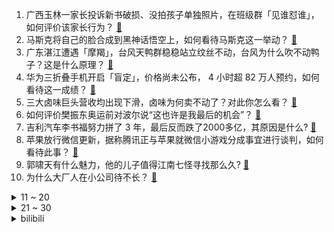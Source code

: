 1. 广西玉林一家长投诉新书破损、没拍孩子单独照片，在班级群「见谁怼谁」，如何评价该家长行为？ [:link:](https://www.zhihu.com/question/666442850)
2. 马斯克将自己的脸合成到黑神话悟空上，如何看待马斯克这一举动？ [:link:](https://www.zhihu.com/question/666446049)
3. 广东湛江遭遇「摩羯」，台风天鸭群稳稳站立纹丝不动，台风为什么吹不动鸭子？这是什么原理？ [:link:](https://www.zhihu.com/question/666459671)
4. 华为三折叠手机开启「盲定」，价格尚未公布， 4 小时超 82 万人预约，如何看待这一成绩？ [:link:](https://www.zhihu.com/question/666472247)
5. 三大卤味巨头营收均出现下滑，卤味为何卖不动了？对此你怎么看？ [:link:](https://www.zhihu.com/question/666399575)
6. 如何评价樊振东奥运前对波尔说“这也许是我最后的机会”？ [:link:](https://www.zhihu.com/question/666483734)
7. 吉利汽车李书福努力拼了 3 年，最后反而跌了2000多亿，其原因是什么? [:link:](https://www.zhihu.com/question/664528060)
8. 苹果放行微信更新，据称腾讯正与苹果就微信小游戏分成事宜进行谈判，如何看待此事？ [:link:](https://www.zhihu.com/question/666382325)
9. 郭啸天有什么魅力，他的儿子值得江南七怪寻找那么久? [:link:](https://www.zhihu.com/question/666395995)
10. 为什么大厂人在小公司待不长？ [:link:](https://www.zhihu.com/question/666282529)
<details>
<summary>11 ~ 20</summary>

11. 河南一超市被传倒闭大量顾客涌入连吃带喝一片狼藉，市监局回应「倒闭传闻不实」，如何看待此事？ [:link:](https://www.zhihu.com/question/666439252)
12. 如何确定一袋米中的米粒数量是偶数还是奇数？ [:link:](https://www.zhihu.com/question/666009766)
13. 华谊兄弟总裁王中磊考虑将《黑神话：悟空》拍成电影，你看好这类影视化改编吗？有哪些难点？ [:link:](https://www.zhihu.com/question/666477182)
14. 深圳将手机、平板电脑、消费级无人机等产品纳入以旧换新补贴范围，最高补贴 2000 元，如何看待此举？ [:link:](https://www.zhihu.com/question/666392652)
15. 如何看待柯洁在第26届农心杯世界团体锦标赛第3局中，在巨大优势下超时负？ [:link:](https://www.zhihu.com/question/666464241)
16. 如何看待小米SU7中保研碰撞成绩获得3项G+，对比其它车型如何？ [:link:](https://www.zhihu.com/question/666264552)
17. 国足输日本是很正常的事情，为何这次国足十八强赛输日本，咱们全国人民都不能接受? [:link:](https://www.zhihu.com/question/666297500)
18. 哪吒真的像网友说的那样会李靖塔一离开手就杀了李靖吗? [:link:](https://www.zhihu.com/question/666344074)
19. 如何看待杭温高铁？ [:link:](https://www.zhihu.com/question/67897729)
20. 传存量房贷利率或降 80 bp，存量房贷利率下调的可能性有多大？若调降会怎么调整？ [:link:](https://www.zhihu.com/question/666442956)
</details>
<details>
<summary>21 ~ 30</summary>

21. 《喜人奇妙夜》收官，这一整季中你最喜欢哪个节目？ [:link:](https://www.zhihu.com/question/666358583)
22. 如何评价李晓愚说「是非成败转头空，青山依旧在，几度夕阳红」这句诗最能代表中国人的精神追求？ [:link:](https://www.zhihu.com/question/666359079)
23. 六小龄童演的孙悟空真的好吗？好在哪里？ [:link:](https://www.zhihu.com/question/39382862)
24. 超强台风「摩羯」登陆，已造成海南 4 人死亡 95 人受伤，目前当地情况如何？台风影响将持续多久？ [:link:](https://www.zhihu.com/question/666433519)
25. 爱奇艺公布国足直播事故补偿办法「退还重复购买金额，权益受损用户补偿一张观赛券」，怎样看待这一补偿方案？ [:link:](https://www.zhihu.com/question/666434020)
26. 世界上像北京这样的城市里，是不是只有北京既不靠海也无河流穿过中心？ [:link:](https://www.zhihu.com/question/37800496)
27. 如何评价纪录电影《里斯本丸沉没》？看完这部电影你有什么感受？ [:link:](https://www.zhihu.com/question/666349571)
28. 《西游记》有什么鲜为人知的冷知识？ [:link:](https://www.zhihu.com/question/666261415)
29. 如何看待柯南最新画平和告白成功？ [:link:](https://www.zhihu.com/question/666439009)
30. 一年级新生学校作业不多，家长要不要额外加作业？ [:link:](https://www.zhihu.com/question/666348754)
</details><details>
<summary>bilibili</summary>

</details>